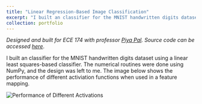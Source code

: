 ```yaml
---
title: "Linear Regression-Based Image Classification"
excerpt: "I built an classifier for the MNIST handwritten digits dataset using a linear least squares-based classifier. <br/><img src='/images/LinRegClassification.png'>"
collection: portfolio
---
```

*Designed and built for ECE 174 with professor [Piya Pal](https://jacobsschool.ucsd.edu/faculty/profile?id=411). Source code can be accessed [here](https://github.com/pranavnreddy/ECE174ImageClassifier)*.

I built an classifier for the MNIST handwritten digits dataset using a linear least squares-based classifier.
The numerical routines were done using NumPy, and the design was left to me. 
The image below shows the performance of different activiation functions when used in a feature mapping.

![Performance of Different Activations](/images/LinRegClassification.png)